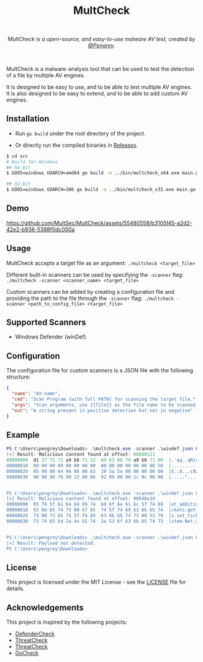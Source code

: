 <div align="center">
  <h1>MultCheck</h1>
  <br/>

  <p><i>MultCheck is a open-source, and easy-to-use malware AV test, created by <a href="https://infosec.exchange/@Pengrey">@Pengrey</a>.</i></p>
  <br />
  
</div>

MultCheck is a malware-analysis tool that can be used to test the detection of a file by multiple AV engines.

It is designed to be easy to use, and to be able to test multiple AV engines. It is also designed to be easy to extend, and to be able to add custom AV engines.

## Installation
-  Run `go build` under the root directory of the project.

-  Or directly run the compiled binaries in [Releases](https://github.com/MultSec/MultCheck/releases).

```bash
$ cd src
# Build for Windows
## 64-bit
$ GOOS=windows GOARCH=amd64 go build -o ../bin/multcheck_x64.exe main.go

## 32-bit
$ GOOS=windows GOARCH=386 go build -o ../bin/multcheck_x32.exe main.go
```

## Demo

https://github.com/MultSec/MultCheck/assets/55480558/b3105f45-a2d2-42e2-b938-5388f0dc000a

## Usage
MultCheck accepts a target file as an argument:
`./multcheck <target_file>`

Different built-in scanners can be used by specifying the `-scanner` flag:
`./multcheck -scanner <scanner_name> <target_file>`

Custom scanners can be added by creating a configuration file and providing the path to the file through the `-scanner` flag:
`./multcheck -scanner <path_to_config_file> <target_file>`

## Supported Scanners
- Windows Defender (winDef)

## Configuration
The configuration file for custom scanners is a JSON file with the following structure:

```json
{
  "name": "AV name",
  "cmd": "Scan Program (with full PATH) for scanning the target file.",
  "args": "Scan arguments, use {{file}} as the file name to be scanned.",
  "out": "A string present in positive detection but not in negative"
}
```

## Example
```powershell
PS C:\Users\pengrey\Downloads> .\multcheck.exe -scanner .\windef.json C:\Users\pengrey\Downloads\mimikatz.exe
[>] Result: Malicious content found at offset: 00000121
00000000  d1 27 71 71 a9 b6 71 52  69 63 68 70 a9 b6 71 00  |.'qq..qRichp..q.|
00000010  00 00 00 00 00 00 00 00  00 00 00 00 00 00 00 50  |...............P|
00000020  45 00 00 64 86 06 00 63  39 5a 5e 00 00 00 00 00  |E..d...c9Z^.....|
00000030  00 00 00 f0 00 22 00 0b  02 09 00 00 2c 0c 00 00  |....."......,...|


PS C:\Users\pengrey\Downloads> .\multcheck.exe -scanner .\windef.json C:\Users\pengrey\Downloads\Rubeus.exe
[>] Result: Malicious content found at offset: 00048e3d
00000000  65 74 5f 61 64 64 69 74  69 6f 6e 61 6c 5f 74 69  |et_additional_ti|
00000010  63 6b 65 74 73 00 67 65  74 5f 74 69 63 6b 65 74  |ckets.get_ticket|
00000020  73 00 73 65 74 5f 74 69  63 6b 65 74 73 00 53 79  |s.set_tickets.Sy|
00000030  73 74 65 6d 2e 4e 65 74  2e 53 6f 63 6b 65 74 73  |stem.Net.Sockets|


PS C:\Users\pengrey\Downloads> .\multcheck.exe -scanner .\windef.json C:\Users\pengrey\Downloads\multcheck.exe
[>] Result: Payload not detected.
PS C:\Users\pengrey\Downloads>
```

## License
This project is licensed under the MIT License - see the [LICENSE](LICENSE) file for details.

## Acknowledgements
This project is inspired by the following projects:
- [DefenderCheck](https://github.com/matterpreter/DefenderCheck)
- [ThreatCheck](https://github.com/rasta-mouse/ThreatCheck)
- [ThreatCheck](https://github.com/PACHAKUTlQ/ThreatCheck)
- [GoCheck](https://github.com/gatariee/gocheck)
